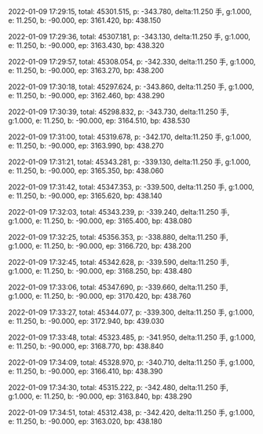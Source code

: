 2022-01-09 17:29:15, total: 45301.515, p: -343.780, delta:11.250 手, g:1.000, e: 11.250, b: -90.000, ep: 3161.420, bp: 438.150

2022-01-09 17:29:36, total: 45307.181, p: -343.130, delta:11.250 手, g:1.000, e: 11.250, b: -90.000, ep: 3163.430, bp: 438.320

2022-01-09 17:29:57, total: 45308.054, p: -342.330, delta:11.250 手, g:1.000, e: 11.250, b: -90.000, ep: 3163.270, bp: 438.200

2022-01-09 17:30:18, total: 45297.624, p: -343.860, delta:11.250 手, g:1.000, e: 11.250, b: -90.000, ep: 3162.460, bp: 438.290

2022-01-09 17:30:39, total: 45298.832, p: -343.730, delta:11.250 手, g:1.000, e: 11.250, b: -90.000, ep: 3164.510, bp: 438.530

2022-01-09 17:31:00, total: 45319.678, p: -342.170, delta:11.250 手, g:1.000, e: 11.250, b: -90.000, ep: 3163.990, bp: 438.270

2022-01-09 17:31:21, total: 45343.281, p: -339.130, delta:11.250 手, g:1.000, e: 11.250, b: -90.000, ep: 3165.350, bp: 438.060

2022-01-09 17:31:42, total: 45347.353, p: -339.500, delta:11.250 手, g:1.000, e: 11.250, b: -90.000, ep: 3165.620, bp: 438.140

2022-01-09 17:32:03, total: 45343.239, p: -339.240, delta:11.250 手, g:1.000, e: 11.250, b: -90.000, ep: 3165.400, bp: 438.080

2022-01-09 17:32:25, total: 45356.353, p: -338.880, delta:11.250 手, g:1.000, e: 11.250, b: -90.000, ep: 3166.720, bp: 438.200

2022-01-09 17:32:45, total: 45342.628, p: -339.590, delta:11.250 手, g:1.000, e: 11.250, b: -90.000, ep: 3168.250, bp: 438.480

2022-01-09 17:33:06, total: 45347.690, p: -339.660, delta:11.250 手, g:1.000, e: 11.250, b: -90.000, ep: 3170.420, bp: 438.760

2022-01-09 17:33:27, total: 45344.077, p: -339.300, delta:11.250 手, g:1.000, e: 11.250, b: -90.000, ep: 3172.940, bp: 439.030

2022-01-09 17:33:48, total: 45323.485, p: -341.950, delta:11.250 手, g:1.000, e: 11.250, b: -90.000, ep: 3168.770, bp: 438.840

2022-01-09 17:34:09, total: 45328.970, p: -340.710, delta:11.250 手, g:1.000, e: 11.250, b: -90.000, ep: 3166.410, bp: 438.390

2022-01-09 17:34:30, total: 45315.222, p: -342.480, delta:11.250 手, g:1.000, e: 11.250, b: -90.000, ep: 3163.840, bp: 438.290

2022-01-09 17:34:51, total: 45312.438, p: -342.420, delta:11.250 手, g:1.000, e: 11.250, b: -90.000, ep: 3163.020, bp: 438.180